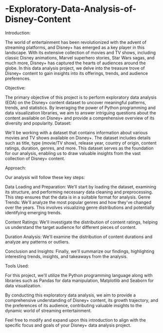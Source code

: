 # -Exploratory-Data-Analysis-of-Disney-Content
Introduction:

The world of entertainment has been revolutionized with the advent of streaming platforms, and Disney+ has emerged as a key player in this landscape. With its extensive collection of movies and TV shows, including classic Disney animations, Marvel superhero stories, Star Wars sagas, and much more, Disney+ has captured the hearts of audiences around the globe. In this data analysis project, we delve into the treasure trove of Disney+ content to gain insights into its offerings, trends, and audience preferences.

Objective:

The primary objective of this project is to perform exploratory data analysis (EDA) on the Disney+ content dataset to uncover meaningful patterns, trends, and statistics. By leveraging the power of Python programming and data visualization libraries, we aim to answer intriguing questions about the content available on Disney+ and provide a comprehensive overview of its diversity and popularity.
Dataset:

We'll be working with a dataset that contains information about various movies and TV shows available on Disney+. The dataset includes details such as title, type (movie/TV show), release year, country of origin, content ratings, duration, genres, and more. This dataset serves as the foundation for our analysis, enabling us to draw valuable insights from the vast collection of Disney+ content.

Approach:

Our analysis will follow these key steps:

Data Loading and Preparation: We'll start by loading the dataset, examining its structure, and performing necessary data cleaning and preprocessing. This step ensures that the data is in a suitable format for analysis.
Genre Trends: We'll analyze the most popular genres and how they've changed over the years. This involves visualizing genre distributions and potentially identifying emerging trends.

Content Ratings: We'll investigate the distribution of content ratings, helping us understand the target audience for different pieces of content.

Duration Analysis: We'll examine the distribution of content durations and analyze any patterns or outliers.

Conclusion and Insights: Finally, we'll summarize our findings, highlighting interesting trends, insights, and takeaways from the analysis.

Tools Used:

For this project, we'll utilize the Python programming language along with libraries such as Pandas for data manipulation, Matplotlib and Seaborn for data visualization.

By conducting this exploratory data analysis, we aim to provide a comprehensive understanding of Disney+ content, its growth trajectory, and the preferences of its audience, contributing valuable insights to the dynamic world of streaming entertainment.

Feel free to modify and expand upon this introduction to align with the specific focus and goals of your Disney+ data analysis project.





